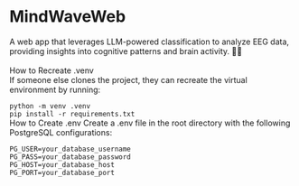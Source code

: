 # MindWaveWeb
A web app that leverages LLM-powered classification to analyze EEG data, providing insights into cognitive patterns and brain activity. 🚀🧠
<br><br>
How to Recreate .venv <br>
If someone else clones the project, they can recreate the virtual environment by running: <br>

`python -m venv .venv` <br>
`pip install -r requirements.txt`
<br>
How to Create .env
Create a .env file in the root directory with the following PostgreSQL configurations:

`PG_USER=your_database_username` <br>
`PG_PASS=your_database_password` <br>
`PG_HOST=your_database_host` <br>
`PG_PORT=your_database_port`
